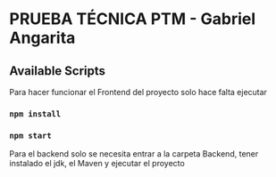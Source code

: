 # PRUEBA TÉCNICA PTM - Gabriel Angarita

## Available Scripts

Para hacer funcionar el Frontend del proyecto solo hace falta ejecutar

### `npm install`

### `npm start`

Para el backend solo se necesita entrar a la carpeta Backend, tener instalado el jdk, el Maven y ejecutar el proyecto
